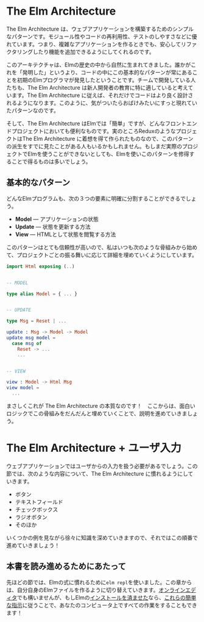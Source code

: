 <!--
# The Elm Architecture
-->

# The Elm Architecture 

<!--
The Elm Architecture is a simple pattern for architecting webapps. It is great for modularity, code reuse, and testing. Ultimately, it makes it easy to create complex web apps that stay healthy as you refactor and add features.
-->

The Elm Architecture は、ウェブアプリケーションを構築するためのシンプルなパターンです。モジュール性やコードの再利用性、テストのしやすさなどに優れています。つまり、複雑なアプリケーションを作るときでも、安心してリファクタリングしたり機能を追加できるようにしてくれるのです。

<!--
This architecture seems to emerge naturally in Elm. Rather than someone “inventing” it, early Elm programmers kept discovering the same basic patterns in their code. Teams have found this particularly nice for onboarding new developers. Code just turns out well-architected. It is kind of spooky.
-->

このアーキテクチャは、Elmの歴史の中から自然に生まれてきました。誰かがこれを「発明した」というより、コードの中にこの基本的なパターンが常にあることを初期のElmプログラマが発見したということです。チームで開発している人たちも、The Elm Architecture は新人開発者の教育に特に適していると考えています。The Elm Architecture に従えば、それだけでコードはより良く設計されるようになります。このように、気がついたらおばけみたいにすっと現れていたパターンなのです。

<!--
So The Elm Architecture is *easy* in Elm, but it is useful in any front-end project. In fact, projects like Redux have been inspired by The Elm Architecture, so you may have already seen derivatives of this pattern. Point is, even if you ultimately cannot use Elm at work yet, you will get a lot out of using Elm and internalizing this pattern.
-->

そして、The Elm Architecture はElmでは「簡単」ですが、どんなフロントエンドプロジェクトにおいても便利なものです。実のところReduxのようなプロジェクトはThe Elm Architecture に着想を得て作られたものなので、このパターンの派生をすでに見たことがある人もいるかもしれません。もしまだ実際のプロジェクトでElmを使うことができないとしても、Elmを使いこのパターンを修得することで得るものは多いでしょう。

[Elm]: https://elm-lang.org/
[TodoMVC]: https://github.com/evancz/elm-todomvc
[dreamwriter]: https://github.com/rtfeldman/dreamwriter#dreamwriter
[NoRedInk]: https://www.noredink.com/
[CircuitHub]: https://www.circuithub.com/
[Pivotal]: https://www.pivotaltracker.com/blog/Elm-pivotal-tracker/


<!--
## The Basic Pattern
-->

## 基本的なパターン

<!--
The logic of every Elm program will break up into three cleanly separated parts:
-->

どんなElmプログラムも、次の３つの要素に明確に分割することができるでしょう。

<!--
  * **Model** &mdash; the state of your application
  * **Update** &mdash; a way to update your state
  * **View** &mdash; a way to view your state as HTML
-->

  * **Model** &mdash; アプリケーションの状態
  * **Update** &mdash; 状態を更新する方法
  * **View** &mdash; HTMLとして状態を閲覧する方法

<!--
This pattern is so reliable that I always start with the following skeleton and fill in details for my particular case.
-->

このパターンはとても信頼性が高いので、私はいつも次のような骨組みから始めて、プロジェクトごとの振る舞いに応じて詳細を埋めていくようにしています。

```elm
import Html exposing (..)


-- MODEL

type alias Model = { ... }


-- UPDATE

type Msg = Reset | ...

update : Msg -> Model -> Model
update msg model =
  case msg of
    Reset -> ...
    ...


-- VIEW

view : Model -> Html Msg
view model =
  ...
```

<!--
That is really the essence of The Elm Architecture! We will proceed by filling in this skeleton with increasingly interesting logic.
-->

まさしくこれが The Elm Architecture の本質なのです！　ここからは、面白いロジックでこの骨組みをだんだんと埋めていくことで、説明を進めていきましょう。


<!--
# The Elm Architecture + User Input
-->

# The Elm Architecture  + ユーザ入力

<!--
Your web app is going to need to deal with user input. This section will get you familiar with The Elm Architecture in the context of things like:
-->

ウェブアプリケーションではユーザからの入力を扱う必要があるでしょう。この節では、次のような内容について、The Elm Architecture に慣れるようにしていきます。

<!--
  - Buttons
  - Text Fields
  - Check Boxes
  - Radio Buttons
  - etc.
-->

  - ボタン
  - テキストフィールド
  - チェックボックス
  - ラジオボタン
  - そのほか

<!--
We will go through a few examples that build knowledge gradually, so go in order!
-->

いくつかの例を見ながら徐々に知識を深めていきますので、それではこの順番で進めていきましょう！


<!--
## Follow Along
-->

## 本書を読み進めるためにあたって

<!--
In the last section we used `elm repl` to get comfortable with Elm expressions. In this section, we are switching to creating Elm files of our own. You can do that in [the online editor](https://elm-lang.org/try), or if you have Elm [installed](/install.html), you can follow [these simple instructions](https://github.com/evancz/elm-architecture-tutorial#run-the-examples) to get everything working on your computer!
-->

先ほどの節では、Elmの式に慣れるために`elm repl`を使いました。この章からは、自分自身のElmファイルを作るように切り替えていきます。[オンラインエディタ](https://elm-lang.org/try)でも構いませんが、もしElmの[インストールを済ませた](/install.html)なら、[これらの簡単な指示](https://github.com/evancz/elm-architecture-tutorial#run-the-examples)に従うことで、あなたのコンピュータ上ですべての作業をすることもできます！
